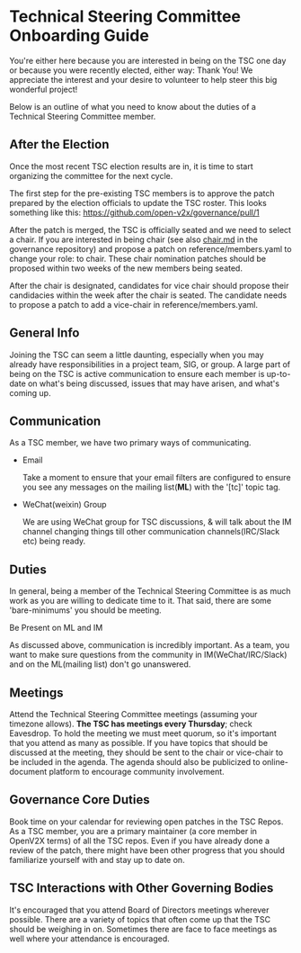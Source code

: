 # Technical Steering Committee Onboarding Guide

You're either here because you are interested in being on the TSC one day or because you were recently elected, either way: Thank You! We appreciate the interest and your desire to volunteer to help steer this big wonderful project!

Below is an outline of what you need to know about the duties of a Technical Steering Committee member.

## After the Election

Once the most recent TSC election results are in, it is time to start organizing the committee for the next cycle.

The first step for the pre-existing TSC members is to approve the patch prepared by the election officials to update the TSC roster. This looks something like this: <https://github.com/open-v2x/governance/pull/1>

After the patch is merged, the TSC is officially seated and we need to select a chair. If you are interested in being chair (see also [chair.md](chair.md) in the governance repository) and propose a patch on reference/members.yaml to change your role: to chair. These chair nomination patches should be proposed within two weeks of the new members being seated.

After the chair is designated, candidates for vice chair should propose their candidacies within the week after the chair is seated. The candidate needs to propose a patch to add a vice-chair in reference/members.yaml.

## General Info

Joining the TSC can seem a little daunting, especially when you may already have responsibilities in a project team, SIG, or group. A large part of being on the TSC is active communication to ensure each member is up-to-date on what's being discussed, issues that may have arisen, and what's coming up.

## Communication

As a TSC member, we have two primary ways of communicating.

- Email

    Take a moment to ensure that your email filters are configured to ensure you see any messages on the mailing list(**ML**) with the '[tc]' topic tag.

- WeChat(weixin) Group

    We are using WeChat group for TSC discussions, & will talk about the IM channel changing things till other communication channels(IRC/Slack etc) being ready.

## Duties

In general, being a member of the Technical Steering Committee is as much work as you are willing to dedicate time to it. That said, there are some 'bare-minimums' you should be meeting.

Be Present on ML and IM

As discussed above, communication is incredibly important. As a team, you want to make sure questions from the community in IM(WeChat/IRC/Slack) and on the ML(mailing list) don't go unanswered.

## Meetings

Attend the Technical Steering Committee meetings (assuming your timezone allows). **The TSC has meetings every Thursday**; check Eavesdrop. To hold the meeting we must meet quorum, so it's important that you attend as many as possible. If you have topics that should be discussed at the meeting, they should be sent to the chair or vice-chair to be included in the agenda. The agenda should also be publicized to online-document platform to encourage community involvement.

## Governance Core Duties

Book time on your calendar for reviewing open patches in the TSC Repos. As a TSC member, you are a primary maintainer (a core member in  OpenV2X terms) of all the TSC repos. Even if you have already done a review of the patch, there might have been other progress that you should familiarize yourself with and stay up to date on.

## TSC Interactions with Other Governing Bodies

It's encouraged that you attend Board of Directors meetings wherever possible. There are a variety of topics that often come up that the TSC should be weighing in on. Sometimes there are face to face meetings as well where your attendance is encouraged.
